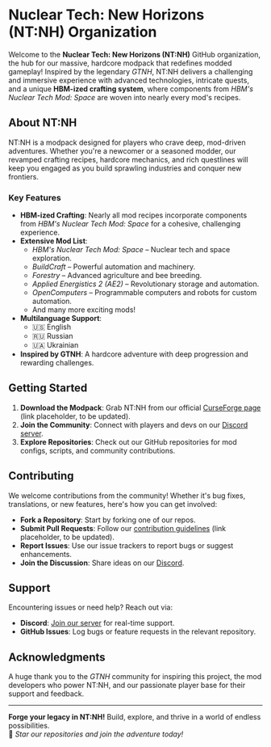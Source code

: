 
# Nuclear Tech: New Horizons (NT:NH) Organization

Welcome to the **Nuclear Tech: New Horizons (NT:NH)** GitHub organization, the hub for our massive, hardcore modpack that redefines modded gameplay! Inspired by the legendary *GTNH*, NT:NH delivers a challenging and immersive experience with advanced technologies, intricate quests, and a unique **HBM-ized crafting system**, where components from *HBM's Nuclear Tech Mod: Space* are woven into nearly every mod's recipes.

## About NT:NH
NT:NH is a modpack designed for players who crave deep, mod-driven adventures. Whether you're a newcomer or a seasoned modder, our revamped crafting recipes, hardcore mechanics, and rich questlines will keep you engaged as you build sprawling industries and conquer new frontiers.

### Key Features
- **HBM-ized Crafting**: Nearly all mod recipes incorporate components from *HBM's Nuclear Tech Mod: Space* for a cohesive, challenging experience.
- **Extensive Mod List**:
  - *HBM's Nuclear Tech Mod: Space* – Nuclear tech and space exploration.
  - *BuildCraft* – Powerful automation and machinery.
  - *Forestry* – Advanced agriculture and bee breeding.
  - *Applied Energistics 2 (AE2)* – Revolutionary storage and automation.
  - *OpenComputers* – Programmable computers and robots for custom automation.
  - And many more exciting mods!
- **Multilanguage Support**:
  - 🇺🇸 English
  - 🇷🇺 Russian
  - 🇺🇦 Ukrainian
- **Inspired by GTNH**: A hardcore adventure with deep progression and rewarding challenges.

## Getting Started
1. **Download the Modpack**: Grab NT:NH from our official [CurseForge page](#) (link placeholder, to be updated).
2. **Join the Community**: Connect with players and devs on our [Discord server](https://discord.gg/wtNVzeE5QB).
3. **Explore Repositories**: Check out our GitHub repositories for mod configs, scripts, and community contributions.

## Contributing
We welcome contributions from the community! Whether it's bug fixes, translations, or new features, here's how you can get involved:
- **Fork a Repository**: Start by forking one of our repos.
- **Submit Pull Requests**: Follow our [contribution guidelines](#) (link placeholder, to be updated).
- **Report Issues**: Use our issue trackers to report bugs or suggest enhancements.
- **Join the Discussion**: Share ideas on our [Discord](https://discord.gg/wtNVzeE5QB).

## Support
Encountering issues or need help? Reach out via:
- **Discord**: [Join our server](https://discord.gg/wtNVzeE5QB) for real-time support.
- **GitHub Issues**: Log bugs or feature requests in the relevant repository.

## Acknowledgments
A huge thank you to the *GTNH* community for inspiring this project, the mod developers who power NT:NH, and our passionate player base for their support and feedback.

---

**Forge your legacy in NT:NH!** Build, explore, and thrive in a world of endless possibilities.  
🌟 *Star our repositories and join the adventure today!*



<!--

**Here are some ideas to get you started:**

🙋‍♀️ A short introduction - what is your organization all about?
🌈 Contribution guidelines - how can the community get involved?
👩‍💻 Useful resources - where can the community find your docs? Is there anything else the community should know?
🍿 Fun facts - what does your team eat for breakfast?
🧙 Remember, you can do mighty things with the power of [Markdown](https://docs.github.com/github/writing-on-github/getting-started-with-writing-and-formatting-on-github/basic-writing-and-formatting-syntax)
-->
